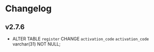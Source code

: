 # Changelog

## v2.7.6

- ALTER TABLE `register` CHANGE `activation_code` `activation_code` varchar(31) NOT NULL;
